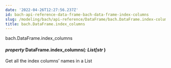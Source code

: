 ```yaml
---
date: '2022-04-26T12:27:56.237Z'
id: bach-api-reference-data-frame-bach-data-frame-index-columns
slug: /modeling/bach/api-reference/DataFrame/bach.DataFrame.index-columns/
title: bach.DataFrame.index_columns
---
```


bach.DataFrame.index_columns


#### _property_ DataFrame.index_columns(_: List[str_ )
Get all the index columns’ names in a List

<!-- !! processed by numpydoc !! -->
